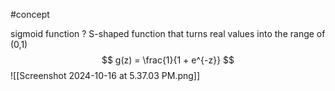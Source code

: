 #concept 

sigmoid function
?
S-shaped function that turns real values into the range of (0,1)
$$
g(z) = \frac{1}{1 + e^{-z}}
$$
![[Screenshot 2024-10-16 at 5.37.03 PM.png]]